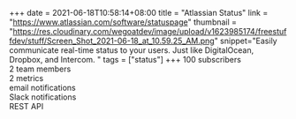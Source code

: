 +++
date = 2021-06-18T10:58:14+08:00
title = "Atlassian Status"
link = "https://www.atlassian.com/software/statuspage"
thumbnail = "https://res.cloudinary.com/wegoatdev/image/upload/v1623985174/freestuffdev/stuff/Screen_Shot_2021-06-18_at_10.59.25_AM.png"
snippet="Easily communicate real-time status to your users. Just like DigitalOcean, Dropbox, and Intercom. "
tags = ["status"]
+++
100 subscribers  
2 team members  
2 metrics  
email notifications  
Slack notifications  
REST API